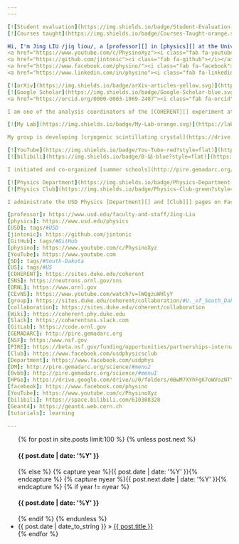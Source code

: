 ```yaml
---
---

[![Student evaluation](https://img.shields.io/badge/Student-Evaluation-green.svg)](https://www.ratemyprofessors.com/ShowRatings.jsp?tid=2008328)
[![Courses taught](https://img.shields.io/badge/Courses-Taught-orange.svg)](teaching)

Hi, I'm Jing LIU /jiŋ liou/, a [professor][] in [physics][] at the University of South Dakota ([USD][]), [SD][], [US][], also known as [jintonic][] on [GitHub][] and [physino][] on [YouTube][]. You can get connected to me through various social media channels:
<a href="https://www.youtube.com/c/PhysinoXyz"><i class="fab fa-youtube"></i></a>
<a href="https://github.com/jintonic"><i class="fab fa-github"></i></a>
<a href="https://www.facebook.com/physino/"><i class="fab fa-facebook"></i></a>
<a href="https://www.linkedin.com/in/physino"><i class="fab fa-linkedin"></i></a>

[![arXiv](https://img.shields.io/badge/arXiv-articles-yellow.svg)](https://arxiv.org/a/liu_j_2.html)
[![Google Scholar](https://img.shields.io/badge/Google-Scholar-blue.svg)](https://scholar.google.com/citations?user=yKumdPcAAAAJ)
<a href="https://orcid.org/0000-0003-1869-2407"><i class="fab fa-orcid"></i></a>

I am one of the analysis coordinators of the [COHERENT][] experiment at the Spallation Neutron Source ([SNS][]), Oak Ridge National Laboratory ([ORNL][]), searching for new physics through the detection of Coherent Elastic neutrino(ν)-Nucleus Scatterings ([CEvNS][]). I also represent the USD [group][] in the COHERENT [Collaboration][] Board (CB). Please tell me your USD email address if you want to access the COHERENT [Wiki][], [Slack][] channel, and [Git repositories][GitLab]. I maintain a series of [tutorials][] here to help you get started with <a href="tags/#COHERENT"><i class="fas fa-tag"></i>COHERENT</a> and <a href="tags/#ORNL"><i class="fas fa-tag"></i>ORNL</a> related research.

[![My Lab](https://img.shields.io/badge/My-Lab-orange.svg)](https://lab.physino.xyz)

My group is developing [cryogenic scintillating crystal](https://drive.google.com/drive/u/0/folders/0BwM7XYhFgK7oM2lITXdBLWlBc3M) and high purity germanium ([HPGe][]) crystal based particle detectors.  I am the cryogenic CsI subsystem coordinator in [COHERENT][]. Please tell me your preferred Gmail accounts for me to share with you our internal resources about them hosted on Google Drive.

[![YouTube](https://img.shields.io/badge/You-Tube-red?style=flat)](https://www.youtube.com/c/PhysinoXyz)
[![bilibili](https://img.shields.io/badge/B-站-blue?style=flat)](https://space.bilibili.com/610308328)

I initiated and co-organized [summer schools](http://pire.gemadarc.org/education/) for particle phyiscs and radiation detection since 2018. The school became virtual in 2020 because of COVID, and I started to post tutorials about [Geant4][] in my [YouTube][] and [bilibili][] channels.

[![Physics Department](https://img.shields.io/badge/Physics-Department-blue?style=flat)](https://www.facebook.com/usdphys)
[![Physics Club](https://img.shields.io/badge/Physics-Club-green?style=flat)](https://www.facebook.com/usdphysicsclub)

I administrate the USD Physics [Department][] and [Club][] pages on Facebook. Please let me know through [my Facebook channel][facebook] if you want to get connected or contribute to the pages.

[professor]: https://www.usd.edu/faculty-and-staff/Jing-Liu
[physics]: https://www.usd.edu/physics
[USD]: tags/#USD
[jintonic]: https://github.com/jintonic
[GitHub]: tags/#GitHub
[physino]: https://www.youtube.com/c/PhysinoXyz
[YouTube]: https://www.youtube.com
[SD]: tags/#South-Dakota
[US]: tags/#US
[COHERENT]: https://sites.duke.edu/coherent
[SNS]: https://neutrons.ornl.gov/sns
[ORNL]: https://www.ornl.gov
[CEvNS]: https://www.youtube.com/watch?v=lWQgzuWHlyY
[group]: https://sites.duke.edu/coherent/collaboration/#U._of_South_Dakota
[collaboration]: https://sites.duke.edu/coherent/collaboration
[Wiki]: https://coherent.phy.duke.edu
[Slack]: https://coherentsns.slack.com
[GitLab]: https://code.ornl.gov
[GEMADARC]: http://pire.gemadarc.org
[NSF]: https:/www.nsf.gov
[PIRE]: https://beta.nsf.gov/funding/opportunities/partnerships-international-research-and-education-pire-0
[Club]: https://www.facebook.com/usdphysicsclub
[Department]: https://www.facebook.com/usdphys
[DM]: http://pire.gemadarc.org/science/#menu2
[0vbb]: http://pire.gemadarc.org/science/#menu1
[HPGe]: https://drive.google.com/drive/u/0/folders/0BwM7XYhFgK7oWVozNTY5alhjNzQ
[facebook]: https://www.facebook.com/physino
[YouTube]: https://www.youtube.com/c/PhysinoXyz
[bilibili]: https://space.bilibili.com/610308328
[Geant4]: https://geant4.web.cern.ch
[tutorials]: learning

---
```


<ul class="list-unstyled">
  {% for post in site.posts limit:100 %}
  {% unless post.next %}
  <h4>{{ post.date | date: '%Y' }}</h4>
  {% else %} {% capture year %}{{ post.date | date: '%Y' }}{% endcapture %} {% capture nyear %}{{ post.next.date | date: '%Y' }}{% endcapture %}
  {% if year != nyear %}
  <h4>{{ post.date | date: '%Y' }}</h4> {% endif %}
  {% endunless %}
  <li><span class="glyphicon glyphicon-time"></span> {{ post.date | date_to_string }} &raquo; <a class="text-uppercase" href="{{ post.url }}">{{ post.title }}</a></li>
  {% endfor %}
</ul>

